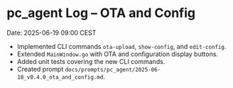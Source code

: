 # pc_agent Log – OTA and Config
Date: 2025-06-19 09:00 CEST

- Implemented CLI commands `ota-upload`, `show-config`, and `edit-config`.
- Extended `MainWindow.go` with OTA and configuration display buttons.
- Added unit tests covering the new CLI commands.
- Created prompt `docs/prompts/pc_agent/2025-06-18_v0.4.0_ota_and_config.md`.
